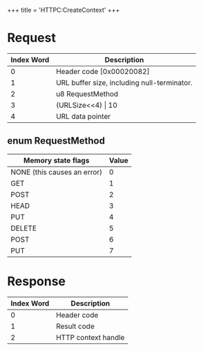 +++
title = 'HTTPC:CreateContext'
+++

# Request

| Index Word | Description                                 |
|------------|---------------------------------------------|
| 0          | Header code \[0x00020082\]                  |
| 1          | URL buffer size, including null-terminator. |
| 2          | u8 RequestMethod                            |
| 3          | (URLSize\<\<4) \| 10                        |
| 4          | URL data pointer                            |

## enum RequestMethod

| Memory state flags          | Value |
|-----------------------------|-------|
| NONE (this causes an error) | 0     |
| GET                         | 1     |
| POST                        | 2     |
| HEAD                        | 3     |
| PUT                         | 4     |
| DELETE                      | 5     |
| POST                        | 6     |
| PUT                         | 7     |

# Response

| Index Word | Description         |
|------------|---------------------|
| 0          | Header code         |
| 1          | Result code         |
| 2          | HTTP context handle |